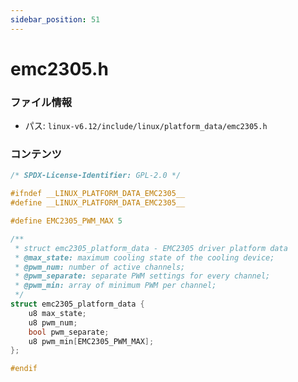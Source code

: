 ```yaml
---
sidebar_position: 51
---
```

# emc2305.h

### ファイル情報

- パス: `linux-v6.12/include/linux/platform_data/emc2305.h`

### コンテンツ

```h
/* SPDX-License-Identifier: GPL-2.0 */

#ifndef __LINUX_PLATFORM_DATA_EMC2305__
#define __LINUX_PLATFORM_DATA_EMC2305__

#define EMC2305_PWM_MAX	5

/**
 * struct emc2305_platform_data - EMC2305 driver platform data
 * @max_state: maximum cooling state of the cooling device;
 * @pwm_num: number of active channels;
 * @pwm_separate: separate PWM settings for every channel;
 * @pwm_min: array of minimum PWM per channel;
 */
struct emc2305_platform_data {
	u8 max_state;
	u8 pwm_num;
	bool pwm_separate;
	u8 pwm_min[EMC2305_PWM_MAX];
};

#endif

```
